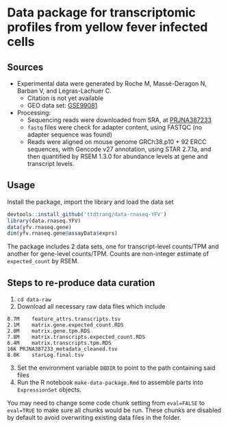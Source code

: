 # Data package for transcriptomic profiles from yellow fever infected cells

## Sources

  * Experimental data were generated by Roche M, Massé-Deragon N, Barban V, and Legras-Lachuer C.
    * Citation is not yet available
    * GEO data set: [GSE99081](https://www.ncbi.nlm.nih.gov/geo/query/acc.cgi?acc=GSE99081)
  * Processing:
    * Sequencing reads were downloaded from SRA, at [PRJNA387233](https://www.ncbi.nlm.nih.gov/bioproject/?term=PRJNA387233)
    * `fastq` files were check for adapter content, using FASTQC (no adapter sequence was found)
    *  Reads were aligned on mouse genome GRCh38.p10 + 92 ERCC sequences, with Gencode v27 annotation, using STAR 2.7.1a, and then quantified by RSEM 1.3.0 for abundance levels at gene and transcript levels.
  
## Usage

Install the package, import the library and load the data set

```R
devtools::install_github('ttdtrang/data-rnaseq-YFV')
library(data.rnaseq.YFV)
data(yfv.rnaseq.gene)
dim(yfv.rnaseq.gene@assayData$exprs)
```

The package includes 2 data sets, one for transcript-level counts/TPM and another for gene-level counts/TPM. Counts are non-integer estimate of `expected_count` by RSEM.

## Steps to re-produce data curation

1. `cd data-raw`
2. Download all necessary raw data files which include
```
8.7M	feature_attrs.transcripts.tsv
2.1M	matrix.gene.expected_count.RDS
2.0M	matrix.gene.tpm.RDS
7.8M	matrix.transcripts.expected_count.RDS
6.4M	matrix.transcripts.tpm.RDS
16K	PRJNA387233_metadata_cleaned.tsv
8.0K	starLog.final.tsv
```
3. Set the environment variable `DBDIR` to point to the path containing said files
4. Run the R notebook `make-data-package.Rmd` to assemble parts into `ExpressionSet` objects.

You may need to change some code chunk setting from `eval=FALSE` to `eval=TRUE` to make sure all chunks would be run. These chunks are disabled by default to avoid overwriting existing data files in the folder.
